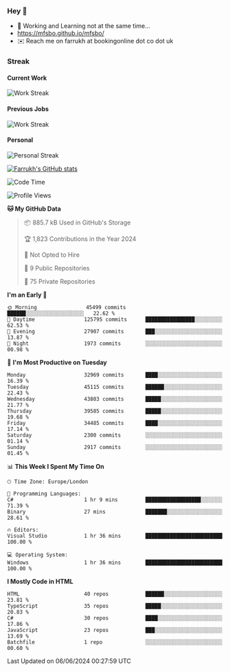 ### Hey 👋

- 🏃 Working and Learning not at the same time...
- https://mfsbo.github.io/mfsbo/
- ✉️ Reach me on farrukh at bookingonline dot co dot uk

### Streak
#### Current Work
![Work Streak](https://streak-stats.demolab.com/?user=mfsbo)
#### Previous Jobs
![Work Streak](https://streak-stats.demolab.com/?user=farrukhcw)
#### Personal
![Personal Streak](https://streak-stats.demolab.com/?user=farrukhsubhani)

[![Farrukh's GitHub stats](https://github-readme-stats.vercel.app/api?username=mfsbo&hide=stars&count_private=true)](https://github.com/mfsbo/)

<!--START_SECTION:waka-->
![Code Time](http://img.shields.io/badge/Code%20Time-630%20hrs%2017%20mins-blue)

![Profile Views](http://img.shields.io/badge/Profile%20Views-0-blue)

**🐱 My GitHub Data** 

> 📦 885.7 kB Used in GitHub's Storage 
 > 
> 🏆 1,823 Contributions in the Year 2024
 > 
> 🚫 Not Opted to Hire
 > 
> 📜 9 Public Repositories 
 > 
> 🔑 75 Private Repositories 
 > 
**I'm an Early 🐤** 

```text
🌞 Morning                45499 commits       ██████░░░░░░░░░░░░░░░░░░░   22.62 % 
🌆 Daytime                125795 commits      ████████████████░░░░░░░░░   62.53 % 
🌃 Evening                27907 commits       ███░░░░░░░░░░░░░░░░░░░░░░   13.87 % 
🌙 Night                  1973 commits        ░░░░░░░░░░░░░░░░░░░░░░░░░   00.98 % 
```
📅 **I'm Most Productive on Tuesday** 

```text
Monday                   32969 commits       ████░░░░░░░░░░░░░░░░░░░░░   16.39 % 
Tuesday                  45115 commits       ██████░░░░░░░░░░░░░░░░░░░   22.43 % 
Wednesday                43803 commits       █████░░░░░░░░░░░░░░░░░░░░   21.77 % 
Thursday                 39585 commits       █████░░░░░░░░░░░░░░░░░░░░   19.68 % 
Friday                   34485 commits       ████░░░░░░░░░░░░░░░░░░░░░   17.14 % 
Saturday                 2300 commits        ░░░░░░░░░░░░░░░░░░░░░░░░░   01.14 % 
Sunday                   2917 commits        ░░░░░░░░░░░░░░░░░░░░░░░░░   01.45 % 
```


📊 **This Week I Spent My Time On** 

```text
🕑︎ Time Zone: Europe/London

💬 Programming Languages: 
C#                       1 hr 9 mins         ██████████████████░░░░░░░   71.39 % 
Binary                   27 mins             ███████░░░░░░░░░░░░░░░░░░   28.61 % 

🔥 Editors: 
Visual Studio            1 hr 36 mins        █████████████████████████   100.00 % 

💻 Operating System: 
Windows                  1 hr 36 mins        █████████████████████████   100.00 % 
```

**I Mostly Code in HTML** 

```text
HTML                     40 repos            ██████░░░░░░░░░░░░░░░░░░░   23.81 % 
TypeScript               35 repos            █████░░░░░░░░░░░░░░░░░░░░   20.83 % 
C#                       30 repos            ████░░░░░░░░░░░░░░░░░░░░░   17.86 % 
JavaScript               23 repos            ███░░░░░░░░░░░░░░░░░░░░░░   13.69 % 
Batchfile                1 repo              ░░░░░░░░░░░░░░░░░░░░░░░░░   00.60 % 
```




 Last Updated on 06/06/2024 00:27:59 UTC
<!--END_SECTION:waka-->
<!--
**mfsbo/mfsbo** is a ✨ _special_ ✨ repository because its `README.md` (this file) appears on your GitHub profile.

Here are some ideas to get you started:

- 🔭 I’m currently working on ...
- 🌱 I’m currently learning ...
- 👯 I’m looking to collaborate on ...
- 🤔 I’m looking for help with ...
- 💬 Ask me about ...
- 📫 How to reach me: ...
- 😄 Pronouns: ...
- ⚡ Fun fact: ...
-->

